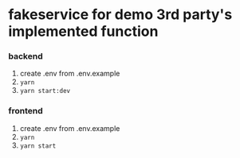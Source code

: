 # fakeservice for demo 3rd party's implemented function
### backend
1. create .env from .env.example
2. ```yarn```
3. ```yarn start:dev```

### frontend
1. create .env from .env.example
2. ```yarn```
3. ```yarn start```
